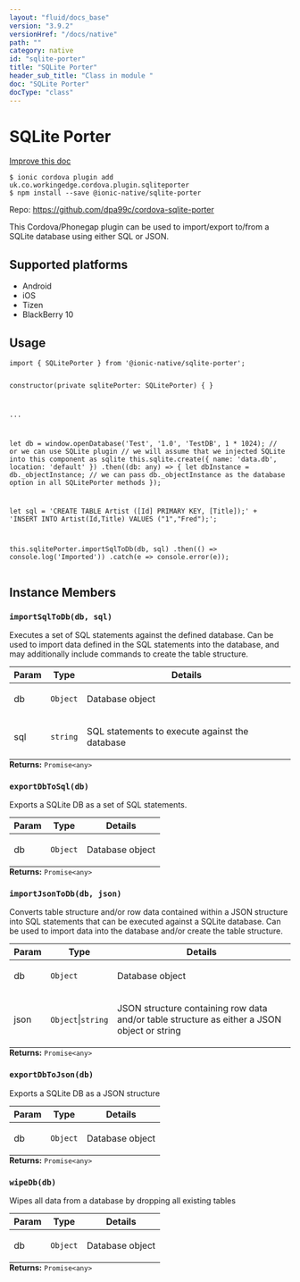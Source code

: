 ```yaml
---
layout: "fluid/docs_base"
version: "3.9.2"
versionHref: "/docs/native"
path: ""
category: native
id: "sqlite-porter"
title: "SQLite Porter"
header_sub_title: "Class in module "
doc: "SQLite Porter"
docType: "class"
---
```


<h1 class="api-title">SQLite Porter</h1>

<a class="improve-v2-docs" href="http://github.com/driftyco/ionic-native/edit/master/src/@ionic-native/plugins/sqlite-porter/index.ts#L1">
  Improve this doc
</a>






<pre><code class="nohighlight">$ ionic cordova plugin add uk.co.workingedge.cordova.plugin.sqliteporter
$ npm install --save @ionic-native/sqlite-porter
</code></pre>
<p>Repo:
  <a href="https://github.com/dpa99c/cordova-sqlite-porter">
    https://github.com/dpa99c/cordova-sqlite-porter
  </a>
</p>


<p>This Cordova/Phonegap plugin can be used to import/export to/from a SQLite database using either SQL or JSON.</p>




<h2>Supported platforms</h2>
<ul>
  <li>Android</li><li>iOS</li><li>Tizen</li><li>BlackBerry 10</li>
</ul>






<h2>Usage</h2>
<pre><code class="lang-typescript">import { SQLitePorter } from &#39;@ionic-native/sqlite-porter&#39;;


constructor(private sqlitePorter: SQLitePorter) { }

...

let db = window.openDatabase(&#39;Test&#39;, &#39;1.0&#39;, &#39;TestDB&#39;, 1 * 1024);
// or we can use SQLite plugin
// we will assume that we injected SQLite into this component as sqlite
this.sqlite.create({
  name: &#39;data.db&#39;,
  location: &#39;default&#39;
})
  .then((db: any) =&gt; {
    let dbInstance = db._objectInstance;
    // we can pass db._objectInstance as the database option in all SQLitePorter methods
  });


let sql = &#39;CREATE TABLE Artist ([Id] PRIMARY KEY, [Title]);&#39; +
           &#39;INSERT INTO Artist(Id,Title) VALUES (&quot;1&quot;,&quot;Fred&quot;);&#39;;

this.sqlitePorter.importSqlToDb(db, sql)
  .then(() =&gt; console.log(&#39;Imported&#39;))
  .catch(e =&gt; console.error(e));
</code></pre>








<h2>Instance Members</h2>
<h3><a class="anchor" name="importSqlToDb" href="#importSqlToDb"></a><code>importSqlToDb(db,&nbsp;sql)</code></h3>




Executes a set of SQL statements against the defined database. Can be used to import data defined in the SQL statements into the database, and may additionally include commands to create the table structure.
<table class="table param-table" style="margin:0;">
  <thead>
  <tr>
    <th>Param</th>
    <th>Type</th>
    <th>Details</th>
  </tr>
  </thead>
  <tbody>
  <tr>
    <td>
      db</td>
    <td>
      <code>Object</code>
    </td>
    <td>
      <p>Database object</p>
</td>
  </tr>
  
  <tr>
    <td>
      sql</td>
    <td>
      <code>string</code>
    </td>
    <td>
      <p>SQL statements to execute against the database</p>
</td>
  </tr>
  </tbody>
</table>

<div class="return-value" markdown="1">
  <i class="icon ion-arrow-return-left"></i>
  <b>Returns:</b> <code>Promise&lt;any&gt;</code> 
</div><h3><a class="anchor" name="exportDbToSql" href="#exportDbToSql"></a><code>exportDbToSql(db)</code></h3>




Exports a SQLite DB as a set of SQL statements.
<table class="table param-table" style="margin:0;">
  <thead>
  <tr>
    <th>Param</th>
    <th>Type</th>
    <th>Details</th>
  </tr>
  </thead>
  <tbody>
  <tr>
    <td>
      db</td>
    <td>
      <code>Object</code>
    </td>
    <td>
      <p>Database object</p>
</td>
  </tr>
  </tbody>
</table>

<div class="return-value" markdown="1">
  <i class="icon ion-arrow-return-left"></i>
  <b>Returns:</b> <code>Promise&lt;any&gt;</code> 
</div><h3><a class="anchor" name="importJsonToDb" href="#importJsonToDb"></a><code>importJsonToDb(db,&nbsp;json)</code></h3>




Converts table structure and/or row data contained within a JSON structure into SQL statements that can be executed against a SQLite database. Can be used to import data into the database and/or create the table structure.
<table class="table param-table" style="margin:0;">
  <thead>
  <tr>
    <th>Param</th>
    <th>Type</th>
    <th>Details</th>
  </tr>
  </thead>
  <tbody>
  <tr>
    <td>
      db</td>
    <td>
      <code>Object</code>
    </td>
    <td>
      <p>Database object</p>
</td>
  </tr>
  
  <tr>
    <td>
      json</td>
    <td>
      <code>Object</code>|<code>string</code>
    </td>
    <td>
      <p>JSON structure containing row data and/or table structure as either a JSON object or string</p>
</td>
  </tr>
  </tbody>
</table>

<div class="return-value" markdown="1">
  <i class="icon ion-arrow-return-left"></i>
  <b>Returns:</b> <code>Promise&lt;any&gt;</code> 
</div><h3><a class="anchor" name="exportDbToJson" href="#exportDbToJson"></a><code>exportDbToJson(db)</code></h3>




Exports a SQLite DB as a JSON structure
<table class="table param-table" style="margin:0;">
  <thead>
  <tr>
    <th>Param</th>
    <th>Type</th>
    <th>Details</th>
  </tr>
  </thead>
  <tbody>
  <tr>
    <td>
      db</td>
    <td>
      <code>Object</code>
    </td>
    <td>
      <p>Database object</p>
</td>
  </tr>
  </tbody>
</table>

<div class="return-value" markdown="1">
  <i class="icon ion-arrow-return-left"></i>
  <b>Returns:</b> <code>Promise&lt;any&gt;</code> 
</div><h3><a class="anchor" name="wipeDb" href="#wipeDb"></a><code>wipeDb(db)</code></h3>




Wipes all data from a database by dropping all existing tables
<table class="table param-table" style="margin:0;">
  <thead>
  <tr>
    <th>Param</th>
    <th>Type</th>
    <th>Details</th>
  </tr>
  </thead>
  <tbody>
  <tr>
    <td>
      db</td>
    <td>
      <code>Object</code>
    </td>
    <td>
      <p>Database object</p>
</td>
  </tr>
  </tbody>
</table>

<div class="return-value" markdown="1">
  <i class="icon ion-arrow-return-left"></i>
  <b>Returns:</b> <code>Promise&lt;any&gt;</code> 
</div>





